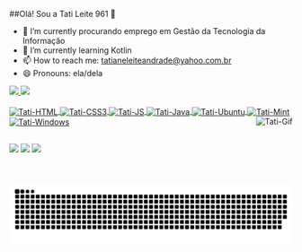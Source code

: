 ##Olá! Sou a Tati Leite 961 👋

- 🔭 I’m currently procurando emprego em Gestão da Tecnologia da Informação 
- 🌱 I’m currently learning Kotlin
- 📫 How to reach me: tatianeleiteandrade@yahoo.com.br
- 😄 Pronouns: ela/dela


<div>
  <a href="https://github.com/tatileite961">
  <img height="150em" src="https://github-readme-stats.vercel.app/api?username=tatileite961&show_icons=true&theme=dracula&include_all_commits=true&count_private=true"/>
  <img height="150em" src="https://github-readme-stats.vercel.app/api/top-langs/?username=tatileite961&layout=compact&langs_count=7&theme=dracula"/>
</div>
  
<Div style = "display: inline_block"> <br>
  <img align = "center" alt = "Tati-HTML" height ="30" width = "40" src ="https://img.shields.io/badge/HTML-239120?style=for-the-badge&logo=html5&logoColor=white">
  <img align = "center" alt = "Tati-CSS3" height ="30" width = "40" src ="https://img.shields.io/badge/CSS3-1572B6?style=for-the-badge&logo=css3&logoColor=white">  
  <img align = "center" alt = "Tati-JS" height ="30" width = "40" src ="https://img.shields.io/badge/JavaScript-F7DF1E?style=for-the-badge&logo=javascript&logoColor=black">
  <img align = "center" alt = "Tati-Java" height ="30" width = "40" src ="https://img.shields.io/badge/Java-ED8B00?style=for-the-badge&logo=java&logoColor=white">
  <img align = "center" alt = "Tati-Ubuntu" height ="30" width = "40" src ="https://img.shields.io/badge/Ubuntu-E95420?style=for-the-badge&logo=ubuntu&logoColor=white">
  <img align = "center" alt = "Tati-Mint" height ="30" width = "40" src ="https://img.shields.io/badge/Linux_Mint-87CF3E?style=for-the-badge&logo=linux-mint&logoColor=white">
  <img align = "center" alt = "Tati-Windows" height ="30" width = "40" src ="https://img.shields.io/badge/Windows-0078D6?style=for-the-badge&logo=windows&logoColor=white">
  <img align="right" height="120em" alt="Tati-Gif" src="https://media.discordapp.net/attachments/880998682525327392/880998813291147264/20210827_230453.gif">
  </div>
   
  ##
 
<div> 
<a href = "https://instagram.com/tati.leite.961" target="_blank"><img src="https://img.shields.io/badge/-Instagram-%23E4405F?style=for-the-badge&logo=instagram&logoColor=white" target="_blank"></a>
<a href="https://www.twitch.tv/tatileite961" target="_blank"><img src="https://img.shields.io/badge/Twitch-9146FF?style=for-the-badge&logo=twitch&logoColor=white" target="_blank"></a>
<a href="https://www.linkedin.com/in/tatileite961/" target="_blank"><img src="https://img.shields.io/badge/-LinkedIn-%230077B5?style=for-the-badge&logo=linkedin&logoColor=white" target="_blank"></a> 
  
  ![Snake animation](https://github.com/tatileite961/tatileite961/blob/output/github-contribution-grid-snake.svg)
</div>


